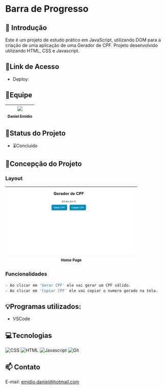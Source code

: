 # Barra de Progresso

## 📖 Introdução 

Este é um projeto de estudo prático em JavaScript, utilizando DOM para a criação de uma aplicação de uma Gerador de CPF. Projeto desenvolvido utilizando HTML, CSS e Javascript.

## 🔗Link de Acesso
- Deploy: 

## 👥Equipe
| [<img src="https://avatars.githubusercontent.com/u/111311678?v=4" width=115><br><sub>Daniel Emidio</sub>](https://github.com/DanielEmidio1988) |
| :---: |

## 🧭Status do Projeto
- ⏳Concluído

## 📄Concepção do Projeto

### Layout

| <img src="./assets/layout_gerador_cpf.png" width=400><br><sub>Home Page</sub> | 
| :---: |

### Funcionalidades
```bash
- Ao clicar em 'Gerar CPF' ele vai gerar um CPF válido.
- Ao clicar em 'Copiar CPF' ele vai copiar o numero gerado na tela.
```

## 💡Programas utilizados:
- VSCode

## 💻Tecnologias 

![CSS](https://img.shields.io/badge/CSS3-1572B6?style=for-the-badge&logo=css3&logoColor=white)
![HTML](https://img.shields.io/badge/HTML5-E34F26?style=for-the-badge&logo=html5&logoColor=white)
![Javascript](https://img.shields.io/badge/JavaScript-323330?style=for-the-badge&logo=javascript&logoColor=F7DF1E)
![Git](https://img.shields.io/badge/GIT-E44C30?style=for-the-badge&logo=git&logoColor=white)

## 📫 Contato

E-mail: emidio.daniel@hotmail.com